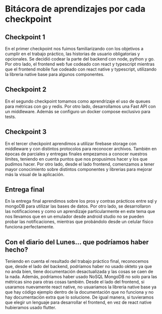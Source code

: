 # Bitácora de aprendizajes por cada checkpoint 

## Checkpoint 1

En el primer checkpoint nos fuimos familiarizando con los objetivos a cumplir en el trabajo práctico, las historias de usuario obligatorias y opcionales. Se decidió codear la parte del backend con node, python y go. Por otro lado, el frontend web fue codeado con react y typescript mientras que el frontend mobile fue codeado con react native y typescript, utilizando la libreria native base para algunos componentes. 

## Checkpoint 2

En el segundo checkpoint tomamos como aprendrizaje el uso de queues para métricas con go y redis. 
Por otro lado, desarrollamos una Fast API con un middleware. Además se configuro un docker compose exclusivo para tests. 

## Checkpoint 3

En el tercer checkpoint aprendimos a utilizar firebase storage con middleware y con distintos protocolos para reconocer archivos. También en épocas de parciales y entregas finales empezamos a conocer nuestros límites, teniendo en cuenta puntos que nos propusimos hacer y los que pudimos hacer. 
Por otro lado, desde el lado frontend, comenzamos a tener mayor conocimiento sobre distintos componentes y librerias para mejorar más la visual de la aplicación. 

## Entrega final 

En la entrega final aprendimos sobre los pros y contras prácticos entre sql y mongoDB para utilizar las bases de datos. Por otro lado, se desarrollaron las notificaciones y como un aprendizaje particularmente en este tema que nos llevamos que en un emulador desde android studio no se pueden probar las notificaciones, mientras que probándolo desde un celular físico funciona perfectamente. 

## Con el diario del Lunes... que podríamos haber hecho?

Teniendo en cuenta el resultado del trabajo práctico final, reconocemos que, desde el lado del backend, podríamos haber no usado okteto ya que no anda bien, tiene documentación desactualizada y las cosas se caen de la nada. Además, podríamos haber usado NoSQL MongoDB no solo para las métricas sino para otras cosas también. 
Desde el lado del frontend, si usaramos nuevamente react native, no usuariamos la libreria native base ya que hay código ejemplo dentro de la documentación que no funciona y no hay documentación extra que lo solucione. De igual manera, si tuvieramos que elegir un lenguaje para desarrollar el frontend, en vez de react native hubieramos usado flutter. 
